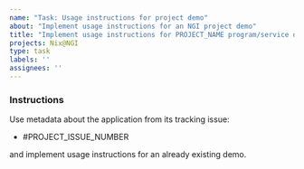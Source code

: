 ```yaml
---
name: "Task: Usage instructions for project demo"
about: "Implement usage instructions for an NGI project demo"
title: "Implement usage instructions for PROJECT_NAME program/service demo"
projects: Nix@NGI
type: task
labels: ''
assignees: ''
---
```


### Instructions

<!-- Replace `PROJECT_ISSUE_NUMBER` with the issue number that contains the project's triaged information.
If one doesn't exist, create it by following the instructions in the [contributor documentation](https://github.com/ngi-nix/ngipkgs/blob/main/CONTRIBUTING.md#triaging-an-ngi-application). -->

Use metadata about the application from its tracking issue:

- #PROJECT_ISSUE_NUMBER

and implement usage instructions for an already existing demo.

<!-- TODO: create contributor documentation for this task -->
